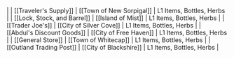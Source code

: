  |
| [[Traveler's Supply]] | [[Town of New Sorpigal]] | L1 Items, Bottles, Herbs |
| [[Lock, Stock, and Barrel]] | [[Island of Mist]] | L1 Items, Bottles, Herbs |
| [[Trader Joe's]] | [[City of Silver Cove]] | L1 Items, Bottles, Herbs |
| [[Abdul's Discount Goods]] | [[City of Free Haven]] | L1 Items, Bottles, Herbs |
| [[General Store]] | [[Town of Whitecap]] | L1 Items, Bottles, Herbs |
| [[Outland Trading Post]] | [[City of Blackshire]] | L1 Items, Bottles, Herbs |
